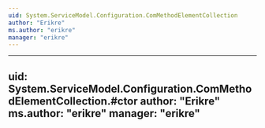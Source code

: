 ```yaml
---
uid: System.ServiceModel.Configuration.ComMethodElementCollection
author: "Erikre"
ms.author: "erikre"
manager: "erikre"
---
```


---
uid: System.ServiceModel.Configuration.ComMethodElementCollection.#ctor
author: "Erikre"
ms.author: "erikre"
manager: "erikre"
---
